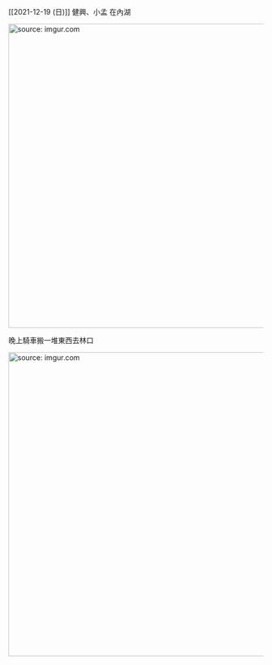 
[[2021-12-19 (日)]] 健興、小孟 在內湖

<a href="https://imgur.com/XF6hafT"><img src="https://i.imgur.com/XF6hafT.jpg" title="source: imgur.com" width="600px" /></a>

晚上騎車搬一堆東西去林口

<a href="https://imgur.com/IJnNEII"><img src="https://i.imgur.com/IJnNEII.jpg" title="source: imgur.com" width="600px" /></a>
